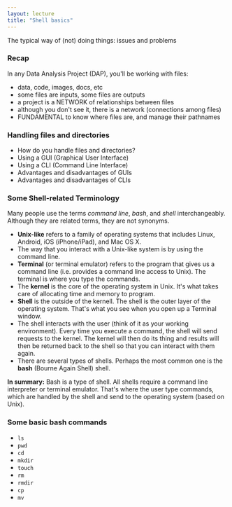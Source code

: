 ```yaml
---
layout: lecture
title: "Shell basics"
---
```


<p class="message">
  The typical way of (not) doing things: issues and problems
</p>


### Recap

In any Data Analysis Project (DAP), you'll be working with files:

- data, code, images, docs, etc
- some files are inputs, some files are outputs
- a project is a NETWORK of relationships between files
- although you don't see it, there is a network (connections among files)
- FUNDAMENTAL to know where files are, and manage their pathnames


### Handling files and directories

- How do you handle files and directories?
- Using a GUI (Graphical User Interface)
- Using a CLI (Command Line Interface)
- Advantages and disadvantages of GUIs
- Advantages and disadvantages of CLIs


### Some Shell-related Terminology

Many people use the terms _command line_, _bash_, and _shell_ interchangeably. 
Although they are related terms, they are not synonyms. 

- __Unix-like__ refers to a family of operating systems that 
includes Linux, Android, iOS (iPhone/iPad), and Mac OS X.
- The way that you interact with a Unix-like system is by using the command line.
- __Terminal__ (or terminal emulator) refers to the program that gives us a 
command line (i.e. provides a command line access to Unix). 
The terminal is where you type the commands. 
- The __kernel__ is the core of the operating system in Unix. 
It's what takes care of allocating time and memory to program.
- __Shell__ is the outside of the kernell. The shell is the outer layer of the 
operating system. That's what you see when you open up a Terminal window.
- The shell interacts with the user (think of it as your working environment). 
Every time you execute a command, the shell will send requests to the kernel. 
The kernel will then do its thing and results will then be returned back to the 
shell so that you can interact with them again.
- There are several types of shells. Perhaps the most common one is the __bash__ 
(Bourne Again Shell) shell.

__In summary:__
Bash is a type of shell. All shells require a command line interpreter or 
terminal emulator. That's where the user type commands, which are handled 
by the shell and send to the operating system (based on Unix).


### Some basic bash commands

- `ls`
- `pwd`
- `cd`
- `mkdir`
- `touch`
- `rm`
- `rmdir`
- `cp`
- `mv`

